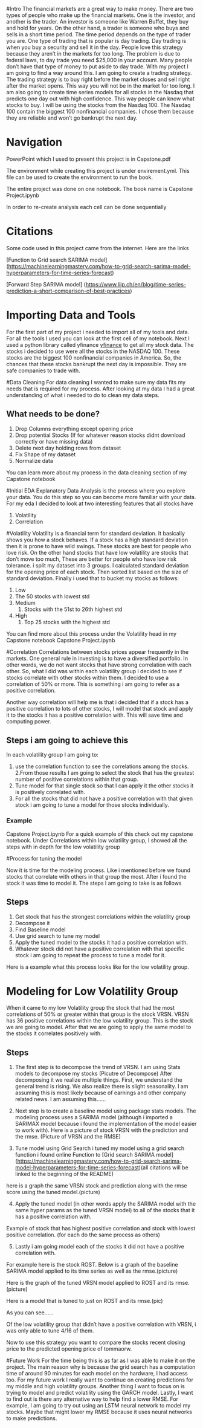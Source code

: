
#Intro
The financial markets are a great way to make money. There are two types of people who make up the financial markets. One is the investor, and another is the trader. An investor is someone like Warren Buffet, they buy and hold for years. On the other hand, a trader is someone who buys and sells in a short time period. The time period depends on the type of trader you are. One type of trading that is popular is day trading. Day trading is when you buy a security and sell it in the day. People love this strategy because they aren’t in the markets for too long. The problem is due to federal laws, to day trade you need $25,000 in your account. Many people don’t have that type of money to put aside to day trade. With my project I am going to find a way around this. I am going to create a trading strategy. The trading strategy is to buy right before the market closes and sell right after the market opens. This way you will not be in the market for too long. I am also going to create time series models for all stocks in the Nasdaq that predicts one day out with high confidence. This way people can know what stocks to buy. I will be using the stocks from the Nasdaq 100. The Nasdaq 100 contain the biggest 100 nonfinancial companies. I chose them because they are reliable and won’t go bankrupt the next day.









# Navigation
PowerPoint which I used to present this project is in Capstone.pdf 

The environment while creating this project is under envirement.yml. This file can be used to create the environment to run the book.

The entire project was done on one notebook. The book name is Capstone Project.ipynb

In order to re-create analysis each cell can be done sequentially 



# Citations
Some code used in this project came from the internet. Here are the links

[Function to Grid search SARIMA model] (https://machinelearningmastery.com/how-to-grid-search-sarima-model-hyperparameters-for-time-series-forecast)

[Forward Step SARIMA model] (https://www.liip.ch/en/blog/time-series-prediction-a-short-comparison-of-best-practices)
# Importing Data and Tools
For the first part of my project i needed to import all of my tools and data. For all the tools I used you can look at the first cell of my notebook. Next I used a python library called yfinance [yfinance](https://pypi.org/project/yfinance/) to get all my stock data. The stocks i decided to use were all the stocks in the NASDAQ 100. These stocks are the biggest 100 nonfinancial companies in America. So, the chances that these stocks bankrupt the next day is impossible. They are safe companies to trade with. 

#Data Cleaning
For data cleaning I wanted to make sure my data fits my needs that is required for my process. After looking at my data I had a great understanding of what i needed to do to clean my data steps.
## What needs to be done?
1. Drop Columns everything except opening price 
2. Drop potential Stocks (If for whatever reason stocks didnt download correctly or have missing data)
3. Delete next day holding rows from dataset
4. Fix Shape of my dataset
5. Normalize data

You can learn more about my process in the data cleaning section of my Capstone notebook

#Initial EDA
 Explanatory Data Analysis is the process where you explore your data. You do this step so you can become more familiar with your data. For my eda I decided to look at two interesting features that all stocks have
 
 1. Volatility 
 2. Correlation

#Volatility
Volatility is a financial term for standard deviation. It basically shows you how a stock behaves. If a stock has a high standard deviation then it is prone to have wild swings. These stocks are best for people who love risk. On the other hand stocks that have low volatility are stocks that don’t move too much, These are better for people who have low risk tolerance. i split my dataset into 3 groups. I calculated standard deviation for the opening price of each stock. Then sorted list based on the size of standard deviation. Finally i used that to bucket my stocks as follows:

1. Low 
  1. The 50 stocks with lowest std
2. Medium
	1. Stocks with the 51st to 26th highest std
3. High
	1. Top 25 stocks with the highest std

You can find more about this process under the Volatility head in my Capstone notebook Capstone Project.ipynb


#Correlation
Correlations between stocks prices appear frequently in the markets. One general rule in investing is to have a diversified portfolio. In other words, we do not want stocks that have strong correlation with each other. 
So, what I did was within each volatility group i decided to see if stocks correlate with other stocks within them. I decided to use a correlation of 50% or more. This is something i am going to refer as a positive correlation. 

Another way correlation will help me is that i decided that if a stock has a positive correlation to lots of other stocks, I will model that stock and apply it to the stocks it has a positive correlation with. This will save time and computing power.

## Steps i am going to achieve this
In each volatility group I am going to:
1. use the correlation function to see the correlations among the stocks.
2.From those results I am going to select the stock that has the greatest number of positive correlations within that group.
3. Tune model for that single stock so that I can apply it the other stocks it is positively correlated with.
4. For all the stocks that did not have a positive correlation with that given stock i am going to tune a model for those stocks individually.


### Example
Capstone Project.ipynb
For a quick example of this check out my capstone notebook. Under Correlations within low volatility group, I showed all the steps with in depth for the low volatility group

#Process for tuning the model

Now it is time for the modeling process. Like i mentioned before we found stocks that correlate with others in that group the most. After i found the stock it was time to model it. The steps I am going to take is as follows

## Steps
1. Get stock that has the strongest correlations within the volatility group
2. Decompose it
3. Find Baseline model
4. Use grid search to tune my model
5. Apply the tuned model to the stocks it had a positive correlation with.
6. Whatever stock did not have a positive correlation with that specific stock i am going to repeat the process to tune a model for it.

Here is a example what this process looks like for the low volatility group.

# Modeling for Low Volatility Group
When it came to my low Volatility group the stock that had the most correlations of 50% or greater within that group is the stock VRSN. VRSN has 36 positive correlations within the low volatility group. This is the stock we are going to model. After that we are going to apply the same model to the stocks it correlates positively with. 


## Steps
1. The first step is to decompose the trend of VRSN. I am using Stats models to decompose my stocks (Picutre of Decompose) After decomposing it we realize multiple things. First, we understand the general trend is rising. We also realize there is slight seasonality. I am assuming this is  most likely because of earnings and other company related news. I am assuming this......

2. Next step is to create a baseline model using package stats models. The modeling process uses a SARIMA model (although i imported a SARIMAX model because i found the implementation of the model easier to work with). Here is a picture of stock VRSN with the prediction and the rmse. (Picture of VRSN and the RMSE)

3. Tune model using Grid Search
i tuned my model using a grid search function i found online Function to [Grid search SARIMA model] (https://machinelearningmastery.com/how-to-grid-search-sarima-model-hyperparameters-for-time-series-forecast)(all citations will be linked to the beginning of the README)

here is a graph the same VRSN stock and prediction along with the rmse score using the tuned model.(picture)

4. Apply the tuned model (in other words apply the SARIMA model with the same hyper params as the tuned VRSN model) to all of the stocks that it has a positive correlation with. 

Example of stock that has highest positive correlation and stock with lowest positive correlation. (for each do the same process as others)

5. Lastly i am going model each of the stocks it did not have a positive correlation with.

For example  here is the stock ROST. Below is a graph of the baseline SARIMA model applied to its time series as well as the rmse.(picture)

Here is the graph of the tuned VRSN model applied to ROST and its rmse.(picture)

Here is a model that is tuned to just on ROST and its rmse.(pic)

As you can see......

Of the low volatility group that didn’t have a positive correlation with VRSN, i was only able to tune 4/16 of them.

Now to use this strategy you want to compare the stocks recent closing price to the predicted opening price of tommaorw.

#Future Work
For the time being this is as far as I was able to make it on the project. The main reason why is because the grid search has a computation time of around 90 minutes for each model on the hardware, I had access too. For my future work I really want to continue on creating predictions for my middle and high volatility groups. Another thing I want to focus on is trying to model and predict volatility using the GARCH model. Lastly, I want to find out is there any alternative way to help find a lower RMSE. For example, I am going to try out using an LSTM neural network to model my stocks. Maybe that might lower my RMSE because it uses neural networks to make predictions.
